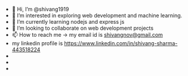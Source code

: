 - 👋 Hi, I’m @shivang1919
- 👀 I’m interested in exploring web development and machine learning.
- 🌱 I’m currently learning nodejs and express js
- 💞️ I’m looking to collaborate on web development projects
- 📫 How to reach me -> my email id is shivangnov@gmail.com
- my linkedin profile is https://www.linkedin.com/in/shivang-sharma-443518224 
- 
- 
- 

<!---
shivang1919/shivang1919 is a ✨ special ✨ repository because its `README.md` (this file) appears on your GitHub profile.
You can click the Preview link to take a look at your changes.
--->
